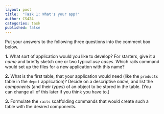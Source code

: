 ```yaml
---
layout: post
title:  "Task 1: What's your app?"
author: CS424
categories: task
published: false
---
```


Put your answers to the following three questions into the comment box below.

**1.** What sort of application would you like to develop?
For starters, give it a *name* and briefly sketch one or two 
typical *use cases*.  Which rails command would set up
the files for a new application with this name?

**2.** What is the first table, that your application would need (like
the `products` table in the `depot` application)?  Decide on a
descriptive *name*, and list the *components* (and their *types*) of
an object to be stored in the table.  (You can change all of this
later if you think you have to.)

**3.** Formulate the `rails` scaffolding commands that would create such
a table with the desired components.

